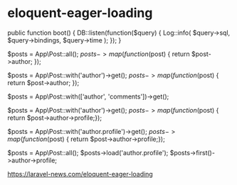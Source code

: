 

# eloquent-eager-loading

 public function boot()
    {
        DB::listen(function($query) {
            Log::info(
                $query->sql,
                $query->bindings,
                $query->time
            );
        });
    }

$posts = App\Post::all();
$posts->map(function ($post) { return $post->author; });

$posts = App\Post::with('author')->get();
$posts->map(function ($post) { return $post->author; });

$posts = App\Post::with([‘author', 'comments'])->get();

$posts = App\Post::with('author')->get();
$posts->map(function ($post) { return $post->author->profile;});

$posts = App\Post::with('author.profile')->get();
$posts->map(function ($post) { return $post->author->profile;});

$posts = App\Post::all();
$posts->load('author.profile');
$posts->first()->author->profile;


https://laravel-news.com/eloquent-eager-loading
